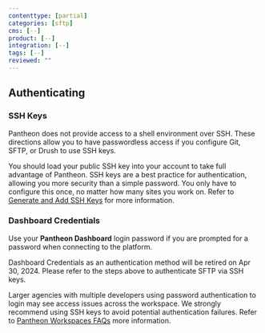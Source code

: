 ```yaml
---
contenttype: [partial]
categories: [sftp]
cms: [--]
product: [--]
integration: [--]
tags: [--]
reviewed: ""
---
```


## Authenticating

### SSH Keys

Pantheon does not provide access to a shell environment over SSH. These directions allow you to have passwordless access if you configure Git, SFTP, or Drush to use SSH keys.

You should load your public SSH key into your account to take full advantage of Pantheon. SSH keys are a best practice for authentication, allowing you more security than a simple password. You only have to configure this once, no matter how many sites you work on. Refer to [Generate and Add SSH Keys](/ssh-keys) for more information.

### Dashboard Credentials

Use your **Pantheon Dashboard** login password if you are prompted for a password when connecting to the platform.

<Alert title="Heads Up!" type="danger">

Dashboard Credentials as an authentication method will be retired on Apr 30, 2024. Please refer to the steps above to authenticate SFTP via SSH keys.

</Alert>

Larger agencies with multiple developers using password authentication to login may see access issues across the workspace. We strongly recommend using SSH keys to avoid potential authentication failures. Refer to [Pantheon Workspaces FAQs](/guides/account-mgmt/workspace-sites-teams/workspaces#why-do-login-attempts-fail-for-all-users-across-my-organization-simultaneously?) more information.
